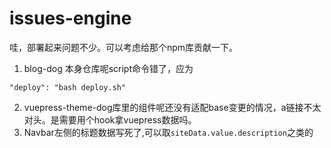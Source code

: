 # issues-engine

哇，部署起来问题不少。可以考虑给那个npm库贡献一下。

1. blog-dog 本身仓库呢script命令错了，应为
```
"deploy": "bash deploy.sh"
```
2. vuepress-theme-dog库里的组件呢还没有适配base变更的情况，a链接不太对头。是需要用个hook拿vuepress数据吗。
3. Navbar左侧的标题数据写死了,可以取`siteData.value.description`之类的
